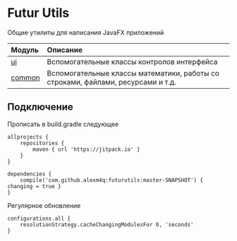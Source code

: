 # Futur Utils
Общие утилиты для написания JavaFX приложений

|Модуль                     |Описание
|:--------------------------|:-
|<a href="https://github.com/AlexM4Q/FuturUtils/tree/master/src/main/java/com/futur/ui">ui</a>          |Вспомогательные классы контролов интерфейса
|<a href="https://github.com/AlexM4Q/FuturUtils/tree/master/src/main/java/com/futur/common">common</a>  |Вспомогательные классы математики, работы со строками, файлами, ресурсами и т.д.


## Подключение
Прописать в build.gradle следующее
```
allprojects {
    repositories {
        maven { url 'https://jitpack.io' }
    }
}

dependencies {
    compile('com.github.alexm4q:futurutils:master-SNAPSHOT') { changing = true }
}
```
 Регулярное обновление
```
configurations.all {
    resolutionStrategy.cacheChangingModulesFor 0, 'seconds'
}
 ```

